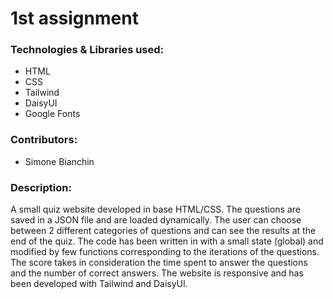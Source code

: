  # 1st assignment
 
### Technologies & Libraries used:
- HTML
- CSS
- Tailwind
- DaisyUI
- Google Fonts


### Contributors:
- Simone Bianchin

### Description:
A small quiz website developed in base HTML/CSS. The questions are saved in a JSON file and are loaded dynamically. The user can choose between 2 different categories of questions and can see the results at the end of the quiz.
The code has been written in with a small state (global) and modified by few functions corresponding to the iterations of the questions.
The score takes in consideration the time spent to answer the questions and the number of correct answers.
The website is responsive and has been developed with Tailwind and DaisyUI.